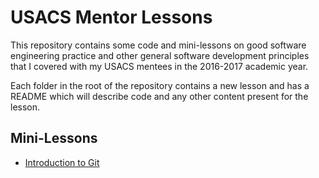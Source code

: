 # USACS Mentor Lessons

This repository contains some code and mini-lessons on good software engineering practice and other general software development principles that I covered with my USACS mentees in the 2016-2017 academic year.


Each folder in the root of the repository contains a new lesson and has a README which will describe code and any other content present for the lesson.

## Mini-Lessons

- [Introduction to Git](intro-to-git)